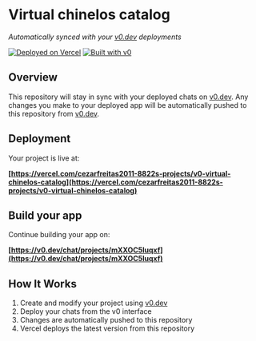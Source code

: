 # Virtual chinelos catalog

*Automatically synced with your [v0.dev](https://v0.dev) deployments*

[![Deployed on Vercel](https://img.shields.io/badge/Deployed%20on-Vercel-black?style=for-the-badge&logo=vercel)](https://vercel.com/cezarfreitas2011-8822s-projects/v0-virtual-chinelos-catalog)
[![Built with v0](https://img.shields.io/badge/Built%20with-v0.dev-black?style=for-the-badge)](https://v0.dev/chat/projects/mXXOC5luqxf)

## Overview

This repository will stay in sync with your deployed chats on [v0.dev](https://v0.dev).
Any changes you make to your deployed app will be automatically pushed to this repository from [v0.dev](https://v0.dev).

## Deployment

Your project is live at:

**[https://vercel.com/cezarfreitas2011-8822s-projects/v0-virtual-chinelos-catalog](https://vercel.com/cezarfreitas2011-8822s-projects/v0-virtual-chinelos-catalog)**

## Build your app

Continue building your app on:

**[https://v0.dev/chat/projects/mXXOC5luqxf](https://v0.dev/chat/projects/mXXOC5luqxf)**

## How It Works

1. Create and modify your project using [v0.dev](https://v0.dev)
2. Deploy your chats from the v0 interface
3. Changes are automatically pushed to this repository
4. Vercel deploys the latest version from this repository